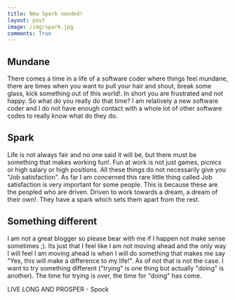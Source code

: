 ```yaml
---
title: New Spark needed!
layout: post
image: /img/spark.jpg
comments: True
---
```


Mundane
------------
There comes a time in a life of a software coder where things feel mundane, there are times when you want to pull your hair and shout, break some glass, kick something out of this world!.
In short you are frustrated and not happy. So what do you really do that time? I am relatively a new software coder and I do not have enough contact with a whole lot of other software codes to really know what do they do.

Spark
------------
Life is not always fair and no one said it will be, but there must be something that makes working fun!. Fun at work is not just games, picnics or high salary or high positions. All these things do not necessarily give you "Job satisfaction". As far I am concerned this rare little thing called Job satisfaction is very important for some people. This is because these are the peopled who are driven. Driven to work towards a dream, a dream of their own!. They have a spark
which sets them apart from the rest.

Something different
------------
I am not a great blogger so please bear with me if I happen not make sense sometimes ;). Its just that I feel like I am not moving ahead and the only way I will feel I am moving ahead is when I will do something that makes me say "Yes, this will make a difference to my life!". As of not that is not the case. I want to try something different ("trying" is one thing but actually "doing" is another). The time for trying is over, the time for "doing" has come. 


LIVE LONG AND PROSPER - Spock

